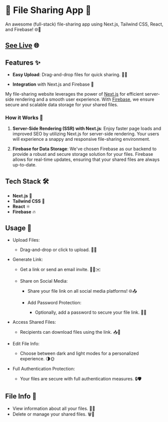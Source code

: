 # 📂 File Sharing App 🚀 

An awesome (full-stack) file-sharing app using Next.js, Tailwind CSS, React, and Firebase! 🌐💾

## [See Live](https://file-sharing-stardust.vercel.app) 🌐

## Features ✨



- **Easy Upload**: Drag-and-drop files for quick sharing. 📁✨
  
- **Integration** with Next.js and Firebase 🔗

My file-sharing website leverages the power of [Next.js](https://nextjs.org/) for efficient server-side rendering and a smooth user experience. With [Firebase](https://firebase.google.com/), we ensure secure and scalable data storage for your shared files.

### How it Works 🚀

1. **Server-Side Rendering (SSR) with Next.js**: Enjoy faster page loads and improved SEO by utilizing Next.js for server-side rendering. Your users will experience a snappy and responsive file-sharing environment.

2. **Firebase for Data Storage**: We've chosen Firebase as our backend to provide a robust and secure storage solution for your files. Firebase allows for real-time updates, ensuring that your shared files are always up-to-date.

## Tech Stack 🛠️

- **Next.js** 🚀
- **Tailwind CSS** 🎨
- **React** ⚛️
- **Firebase** 🔥

## Usage 📁
- Upload Files:

  - Drag-and-drop or click to upload. 🚀📂
- Generate Link:

  - Get a link or send an email invite. 📧🔗✉️
  - Share on Social Media:

    - Share your file link on all social media platforms! 🌐📤
    - Add Password Protection:

      - Optionally, add a password to secure your file link. 🔐🔗
- Access Shared Files:

  - Recipients can download files using the link. 📥💾
- Edit File Info:


  - Choose between dark and light modes for a personalized experience. 🌗🌞
- Full Authentication Protection:

  - Your files are secure with full authentication measures. 🔒🛡️
  
## File Info 📄

- View information about all your files. 📑📂
- Delete or manage your shared files. 🗑️📁
